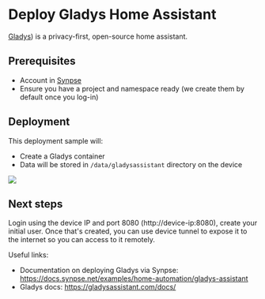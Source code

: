 # Deploy Gladys Home Assistant

[Gladys](https://gladysassistant.com/)) is a privacy-first, open-source home assistant.

## Prerequisites

- Account in [Synpse](https://cloud.synpse.net)
- Ensure you have a project and namespace ready (we create them by default once you log-in)

## Deployment

This deployment sample will:
- Create a Gladys container
- Data will be stored in `/data/gladysassistant` directory on the device

<a href="https://cloud.synpse.net/deploy?fileUrl=https://raw.githubusercontent.com/synpse-hq/synpse/main/samples/gladys-assistant/gladys.yaml" rel="noopener" target="_blank">
  <img src="https://storage.googleapis.com/synpse-misc/deploytosynpse.png"/>
</a>


## Next steps

Login using the device IP and port 8080 (http://device-ip:8080), create your initial user. Once that's created, you can use device tunnel to expose it to the internet so you can access to it remotely.

Useful links:
- Documentation on deploying Gladys via Synpse: https://docs.synpse.net/examples/home-automation/gladys-assistant
- Gladys docs: https://gladysassistant.com/docs/